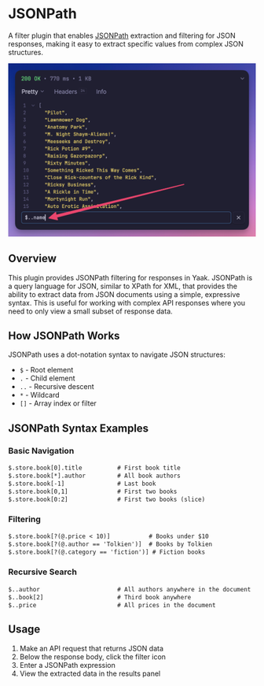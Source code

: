 # JSONPath

A filter plugin that enables [JSONPath](https://en.wikipedia.org/wiki/JSONPath)
extraction and filtering for JSON responses, making it easy to extract specific values
from complex JSON structures.

![Screenshot of JSONPath filtering](screenshot.png)

## Overview

This plugin provides JSONPath filtering for responses in Yaak. JSONPath is a query
language for JSON, similar to XPath for XML, that provides the ability to extract data
from JSON documents using a simple, expressive syntax. This is useful for working with
complex API responses where you need to only view a small subset of response data.

## How JSONPath Works

JSONPath uses a dot-notation syntax to navigate JSON structures:

- `$` - Root element
- `.` - Child element
- `..` - Recursive descent
- `*` - Wildcard
- `[]` - Array index or filter

## JSONPath Syntax Examples

### Basic Navigation

```
$.store.book[0].title          # First book title
$.store.book[*].author         # All book authors
$.store.book[-1]               # Last book
$.store.book[0,1]              # First two books
$.store.book[0:2]              # First two books (slice)
```

### Filtering

```
$.store.book[?(@.price < 10)]           # Books under $10
$.store.book[?(@.author == 'Tolkien')]  # Books by Tolkien
$.store.book[?(@.category == 'fiction')] # Fiction books
```

### Recursive Search

```
$..author                      # All authors anywhere in the document
$..book[2]                     # Third book anywhere
$..price                       # All prices in the document
```

## Usage

1. Make an API request that returns JSON data
2. Below the response body, click the filter icon
3. Enter a JSONPath expression
4. View the extracted data in the results panel
